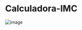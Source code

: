 # Calculadora-IMC

![image](https://user-images.githubusercontent.com/65836646/118403758-45350280-b646-11eb-8cf3-bf674742c27d.png)
